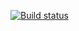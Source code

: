[![Build status](https://ci.appveyor.com/api/projects/status/78vj5iulndvt00hc?svg=true)](https://ci.appveyor.com/project/arbprog/ra-components-func)